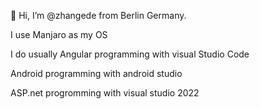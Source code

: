   👋 Hi, I’m @zhangede from Berlin Germany.

  I use Manjaro as my OS

I do usually
Angular programming with visual Studio Code

Android programming with android studio 

ASP.net progromming with visual studio 2022
  
<!---
zhangede/zhangede is a ✨ special ✨ repository because its `README.md` (this file) appears on your GitHub profile.
You can click the Preview link to take a look at your changes.
--->
